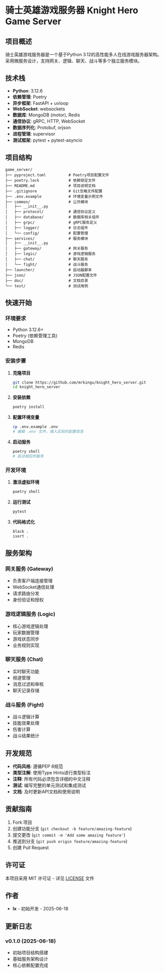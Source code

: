 # 骑士英雄游戏服务器 Knight Hero Game Server

## 项目概述

骑士英雄游戏服务器是一个基于Python 3.12的高性能多人在线游戏服务器架构。采用微服务设计，支持网关、逻辑、聊天、战斗等多个独立服务模块。

## 技术栈

- **Python**: 3.12.6
- **依赖管理**: Poetry
- **异步框架**: FastAPI + uvloop
- **WebSocket**: websockets
- **数据库**: MongoDB (motor), Redis
- **通信协议**: gRPC, HTTP, WebSocket
- **数据序列化**: Protobuf, orjson
- **进程管理**: supervisor
- **测试框架**: pytest + pytest-asyncio

## 项目结构

```
game_server/
├── pyproject.toml          # Poetry项目配置文件
├── poetry.lock             # 依赖锁定文件
├── README.md               # 项目说明文档
├── .gitignore              # Git忽略文件配置
├── .env.example            # 环境变量示例文件
├── common/                 # 公共模块
│   ├── __init__.py
│   ├── protocol/           # 通信协议定义
│   ├── database/           # 数据库相关组件
│   ├── grpc/               # gRPC服务定义
│   ├── logger/             # 日志组件
│   └── config/             # 配置管理
├── services/               # 服务模块
│   ├── __init__.py
│   ├── gateway/            # 网关服务
│   ├── logic/              # 游戏逻辑服务
│   ├── chat/               # 聊天服务
│   └── fight/              # 战斗服务
├── launcher/               # 启动器脚本
├── json/                   # JSON配置文件
├── doc/                    # 文档目录
└── test/                   # 测试用例
```

## 快速开始

### 环境要求

- Python 3.12.6+
- Poetry (依赖管理工具)
- MongoDB
- Redis

### 安装步骤

1. **克隆项目**
   ```bash
   git clone https://github.com/mrkingu/knight_hero_server.git
   cd knight_hero_server
   ```

2. **安装依赖**
   ```bash
   poetry install
   ```

3. **配置环境变量**
   ```bash
   cp .env.example .env
   # 编辑 .env 文件，填入实际的配置信息
   ```

4. **启动服务**
   ```bash
   poetry shell
   # 启动相应的服务
   ```

### 开发环境

1. **激活虚拟环境**
   ```bash
   poetry shell
   ```

2. **运行测试**
   ```bash
   pytest
   ```

3. **代码格式化**
   ```bash
   black .
   isort .
   ```

## 服务架构

### 网关服务 (Gateway)
- 负责客户端连接管理
- WebSocket通信处理
- 请求路由分发
- 身份验证和授权

### 游戏逻辑服务 (Logic)
- 核心游戏逻辑处理
- 玩家数据管理
- 游戏状态同步
- 业务规则实现

### 聊天服务 (Chat)
- 实时聊天功能
- 频道管理
- 消息过滤和审核
- 聊天记录存储

### 战斗服务 (Fight)
- 战斗逻辑计算
- 技能效果处理
- 伤害计算
- 战斗结果统计

## 开发规范

- **代码风格**: 遵循PEP 8规范
- **类型注解**: 使用Type Hints进行类型标注
- **注释**: 所有代码必须包含详细的中文注释
- **测试**: 编写完整的单元测试和集成测试
- **文档**: 及时更新API文档和使用说明

## 贡献指南

1. Fork 项目
2. 创建功能分支 (`git checkout -b feature/amazing-feature`)
3. 提交更改 (`git commit -m 'Add some amazing feature'`)
4. 推送到分支 (`git push origin feature/amazing-feature`)
5. 创建 Pull Request

## 许可证

本项目采用 MIT 许可证 - 详见 [LICENSE](LICENSE) 文件

## 作者

- **lx** - 初始开发 - 2025-06-18

## 更新日志

### v0.1.0 (2025-06-18)
- 初始项目结构搭建
- 基础服务架构设计
- 核心依赖配置完成